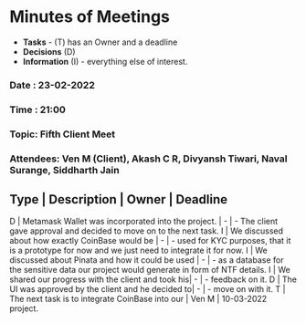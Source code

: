 # Minutes of Meetings

* **Tasks** - (T) has an Owner and a deadline
* **Decisions** (D)
* **Information** (I) - everything else of interest.

### Date : 23-02-2022
### Time : 21:00
### Topic: Fifth Client Meet
### Attendees: Ven M (Client), Akash C R, Divyansh Tiwari, Naval Surange, Siddharth Jain

Type | Description                                        | Owner | Deadline
-----------------------------------------------------------------------------
D    | Metamask Wallet was incorporated into the project. |   -   |    -
        The client gave approval and decided to move on 
        to the next task.
I    | We discussed about how exactly CoinBase would be   |   -   |    -
        used for KYC purposes, that it is a prototype for 
        now and we just need to integrate it for now.
I    | We discussed about Pinata and how it could be used |   -   |    -
        as a database for the sensitive data our project
        would generate in form of NTF details.
I    | We shared our progress with the client and took his|   -   |    -
        feedback on it.
D    | The UI was approved by the client and he decided to|   -   |    -
        move on with it.
T    | The next task is to integrate CoinBase into our    | Ven M | 10-03-2022
        project.

